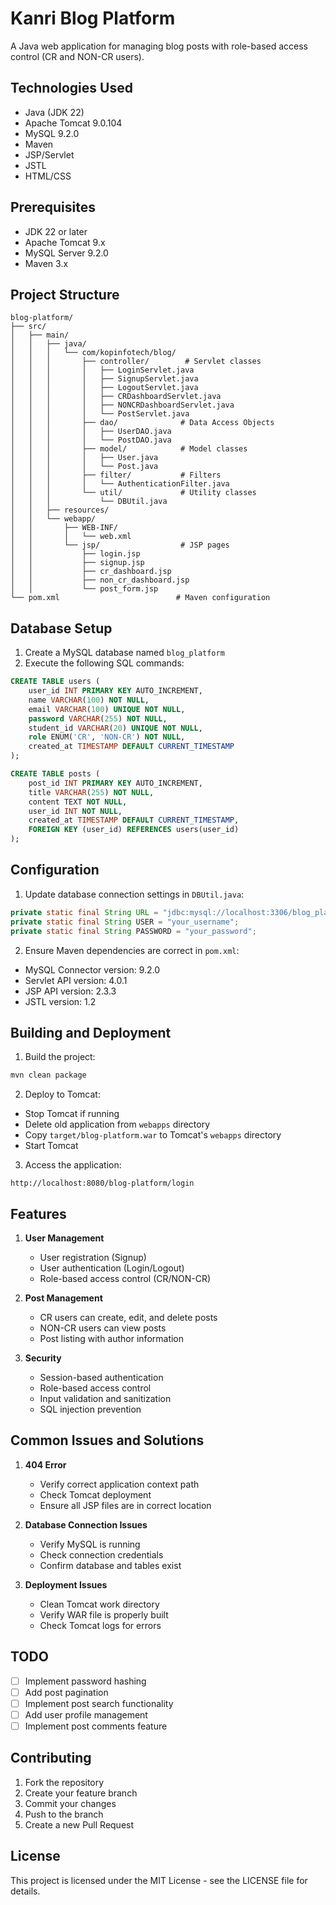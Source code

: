 # Kanri Blog Platform

A Java web application for managing blog posts with role-based access control (CR and NON-CR users).

## Technologies Used

- Java (JDK 22)
- Apache Tomcat 9.0.104
- MySQL 9.2.0
- Maven
- JSP/Servlet
- JSTL
- HTML/CSS

## Prerequisites

- JDK 22 or later
- Apache Tomcat 9.x
- MySQL Server 9.2.0
- Maven 3.x

## Project Structure

```
blog-platform/
├── src/
│   ├── main/
│   │   ├── java/
│   │   │   └── com/kopinfotech/blog/
│   │   │       ├── controller/        # Servlet classes
│   │   │       │   ├── LoginServlet.java
│   │   │       │   ├── SignupServlet.java
│   │   │       │   ├── LogoutServlet.java
│   │   │       │   ├── CRDashboardServlet.java
│   │   │       │   ├── NONCRDashboardServlet.java
│   │   │       │   └── PostServlet.java
│   │   │       ├── dao/              # Data Access Objects
│   │   │       │   ├── UserDAO.java
│   │   │       │   └── PostDAO.java
│   │   │       ├── model/            # Model classes
│   │   │       │   ├── User.java
│   │   │       │   └── Post.java
│   │   │       ├── filter/           # Filters
│   │   │       │   └── AuthenticationFilter.java
│   │   │       └── util/             # Utility classes
│   │   │           └── DBUtil.java
│   │   ├── resources/
│   │   └── webapp/
│   │       ├── WEB-INF/
│   │       │   └── web.xml
│   │       └── jsp/                  # JSP pages
│   │           ├── login.jsp
│   │           ├── signup.jsp
│   │           ├── cr_dashboard.jsp
│   │           ├── non_cr_dashboard.jsp
│   │           └── post_form.jsp
└── pom.xml                          # Maven configuration
```

## Database Setup

1. Create a MySQL database named `blog_platform`
2. Execute the following SQL commands:

```sql
CREATE TABLE users (
    user_id INT PRIMARY KEY AUTO_INCREMENT,
    name VARCHAR(100) NOT NULL,
    email VARCHAR(100) UNIQUE NOT NULL,
    password VARCHAR(255) NOT NULL,
    student_id VARCHAR(20) UNIQUE NOT NULL,
    role ENUM('CR', 'NON-CR') NOT NULL,
    created_at TIMESTAMP DEFAULT CURRENT_TIMESTAMP
);

CREATE TABLE posts (
    post_id INT PRIMARY KEY AUTO_INCREMENT,
    title VARCHAR(255) NOT NULL,
    content TEXT NOT NULL,
    user_id INT NOT NULL,
    created_at TIMESTAMP DEFAULT CURRENT_TIMESTAMP,
    FOREIGN KEY (user_id) REFERENCES users(user_id)
);
```

## Configuration

1. Update database connection settings in `DBUtil.java`:
```java
private static final String URL = "jdbc:mysql://localhost:3306/blog_platform";
private static final String USER = "your_username";
private static final String PASSWORD = "your_password";
```

2. Ensure Maven dependencies are correct in `pom.xml`:
- MySQL Connector version: 9.2.0
- Servlet API version: 4.0.1
- JSP API version: 2.3.3
- JSTL version: 1.2

## Building and Deployment

1. Build the project:
```bash
mvn clean package
```

2. Deploy to Tomcat:
- Stop Tomcat if running
- Delete old application from `webapps` directory
- Copy `target/blog-platform.war` to Tomcat's `webapps` directory
- Start Tomcat

3. Access the application:
```
http://localhost:8080/blog-platform/login
```

## Features

1. **User Management**
   - User registration (Signup)
   - User authentication (Login/Logout)
   - Role-based access control (CR/NON-CR)

2. **Post Management**
   - CR users can create, edit, and delete posts
   - NON-CR users can view posts
   - Post listing with author information

3. **Security**
   - Session-based authentication
   - Role-based access control
   - Input validation and sanitization
   - SQL injection prevention

## Common Issues and Solutions

1. **404 Error**
   - Verify correct application context path
   - Check Tomcat deployment
   - Ensure all JSP files are in correct location

2. **Database Connection Issues**
   - Verify MySQL is running
   - Check connection credentials
   - Confirm database and tables exist

3. **Deployment Issues**
   - Clean Tomcat work directory
   - Verify WAR file is properly built
   - Check Tomcat logs for errors

## TODO

- [ ] Implement password hashing
- [ ] Add post pagination
- [ ] Implement post search functionality
- [ ] Add user profile management
- [ ] Implement post comments feature

## Contributing

1. Fork the repository
2. Create your feature branch
3. Commit your changes
4. Push to the branch
5. Create a new Pull Request

## License

This project is licensed under the MIT License - see the LICENSE file for details. 
